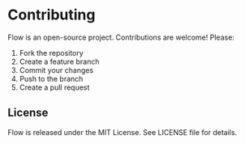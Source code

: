 # Contributing

Flow is an open-source project. Contributions are welcome! Please:

1. Fork the repository
2. Create a feature branch
3. Commit your changes
4. Push to the branch
5. Create a pull request

## License

Flow is released under the MIT License. See LICENSE file for details.